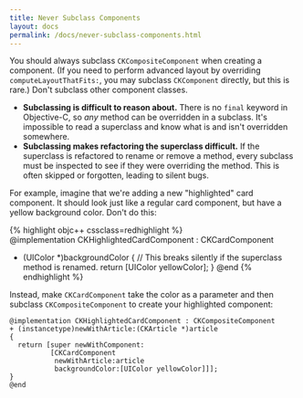 ```yaml
---
title: Never Subclass Components
layout: docs
permalink: /docs/never-subclass-components.html
---
```


You should always subclass `CKCompositeComponent` when creating a component. (If you need to perform advanced layout by overriding `computeLayoutThatFits:`, you may subclass `CKComponent` directly, but this is rare.) Don't subclass other component classes.

- **Subclassing is difficult to reason about.** There is no `final` keyword in Objective-C, so *any* method can be overridden in a subclass. It's impossible to read a superclass and know what is and isn't overridden somewhere.
- **Subclassing makes refactoring the superclass difficult.** If the superclass is refactored to rename or remove a method, every subclass must be inspected to see if they were overriding the method. This is often skipped or forgotten, leading to silent bugs.

For example, imagine that we're adding a new "highlighted" card component. It should look just like a regular card component, but have a yellow background color. Don't do this:

{% highlight objc++ cssclass=redhighlight %}  
@implementation CKHighlightedCardComponent : CKCardComponent
- (UIColor *)backgroundColor
{
  // This breaks silently if the superclass method is renamed.
  return [UIColor yellowColor];
}
@end
{% endhighlight %}

Instead, make `CKCardComponent` take the color as a parameter and then subclass `CKCompositeComponent` to create your highlighted component:

```objc++
@implementation CKHighlightedCardComponent : CKCompositeComponent
+ (instancetype)newWithArticle:(CKArticle *)article
{
  return [super newWithComponent:
          [CKCardComponent
           newWithArticle:article
           backgroundColor:[UIColor yellowColor]]];
}
@end
```
